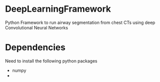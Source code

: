 # DeepLearningFramework
Python Framework to run airway segmentation from chest CTs using deep Convolutional Neural Networks

# Dependencies
Need to install the following python packages
- numpy
- 
